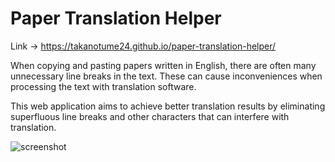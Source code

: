 # Paper Translation Helper 
Link -> https://takanotume24.github.io/paper-translation-helper/

When copying and pasting papers written in English, there are often many unnecessary line breaks in the text. These can cause inconveniences when processing the text with translation software.

This web application aims to achieve better translation results by eliminating superfluous line breaks and other characters that can interfere with translation.

![screenshot](https://raw.githubusercontent.com/takanotume24/paper-translation-helper/master/resource/Screenshot_2020-04-18%20Paper%20Translation%20Helper.png)
